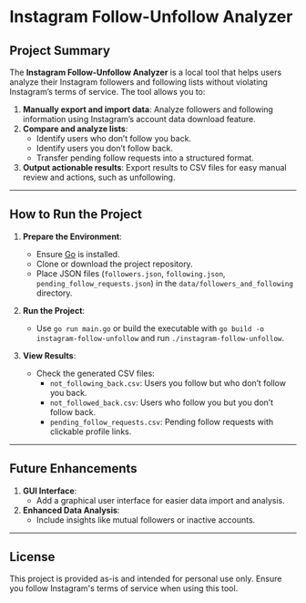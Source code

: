 # Instagram Follow-Unfollow Analyzer

## Project Summary

The **Instagram Follow-Unfollow Analyzer** is a local tool that helps users analyze their Instagram followers and following lists without violating Instagram’s terms of service. The tool allows you to:
1. **Manually export and import data**: Analyze followers and following information using Instagram’s account data download feature.
2. **Compare and analyze lists**:
   - Identify users who don’t follow you back.
   - Identify users you don’t follow back.
   - Transfer pending follow requests into a structured format.
3. **Output actionable results**: Export results to CSV files for easy manual review and actions, such as unfollowing.

---

## How to Run the Project

1. **Prepare the Environment**:
   - Ensure [Go](https://golang.org/) is installed.
   - Clone or download the project repository.
   - Place JSON files (`followers.json`, `following.json`, `pending_follow_requests.json`) in the `data/followers_and_following` directory.

2. **Run the Project**:
   - Use `go run main.go` or build the executable with `go build -o instagram-follow-unfollow` and run `./instagram-follow-unfollow`.

3. **View Results**:
   - Check the generated CSV files:
     - `not_following_back.csv`: Users you follow but who don’t follow you back.
     - `not_followed_back.csv`: Users who follow you but you don’t follow back.
     - `pending_follow_requests.csv`: Pending follow requests with clickable profile links.

---

## Future Enhancements

1. **GUI Interface**:
   - Add a graphical user interface for easier data import and analysis.
2. **Enhanced Data Analysis**:
   - Include insights like mutual followers or inactive accounts.

---

## License

This project is provided as-is and intended for personal use only. Ensure you follow Instagram's terms of service when using this tool.
